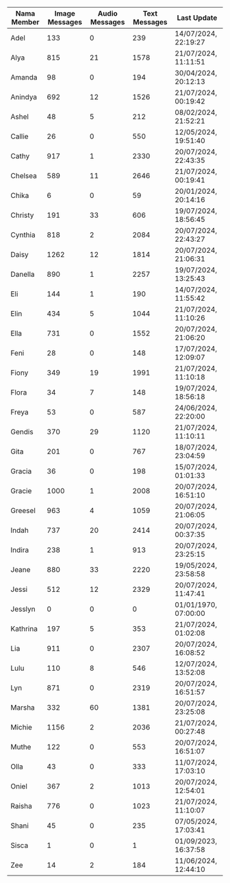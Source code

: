 | Nama Member | Image Messages | Audio Messages | Text Messages | Last Update |
| ------ | -------------- | -------------- | ------------- | ------------ |
| Adel | 133 | 0 | 239 | 14/07/2024, 22:19:27 |
| Alya | 815 | 21 | 1578 | 21/07/2024, 11:11:51 |
| Amanda | 98 | 0 | 194 | 30/04/2024, 20:12:13 |
| Anindya | 692 | 12 | 1526 | 21/07/2024, 00:19:42 |
| Ashel | 48 | 5 | 212 | 08/02/2024, 21:52:21 |
| Callie | 26 | 0 | 550 | 12/05/2024, 19:51:40 |
| Cathy | 917 | 1 | 2330 | 20/07/2024, 22:43:35 |
| Chelsea | 589 | 11 | 2646 | 21/07/2024, 00:19:41 |
| Chika | 6 | 0 | 59 | 20/01/2024, 20:14:16 |
| Christy | 191 | 33 | 606 | 19/07/2024, 18:56:45 |
| Cynthia | 818 | 2 | 2084 | 20/07/2024, 22:43:27 |
| Daisy | 1262 | 12 | 1814 | 20/07/2024, 21:06:31 |
| Danella | 890 | 1 | 2257 | 19/07/2024, 13:25:43 |
| Eli | 144 | 1 | 190 | 14/07/2024, 11:55:42 |
| Elin | 434 | 5 | 1044 | 21/07/2024, 11:10:26 |
| Ella | 731 | 0 | 1552 | 20/07/2024, 21:06:20 |
| Feni | 28 | 0 | 148 | 17/07/2024, 12:09:07 |
| Fiony | 349 | 19 | 1991 | 21/07/2024, 11:10:18 |
| Flora | 34 | 7 | 148 | 19/07/2024, 18:56:18 |
| Freya | 53 | 0 | 587 | 24/06/2024, 22:20:00 |
| Gendis | 370 | 29 | 1120 | 21/07/2024, 11:10:11 |
| Gita | 201 | 0 | 767 | 18/07/2024, 23:04:59 |
| Gracia | 36 | 0 | 198 | 15/07/2024, 01:01:33 |
| Gracie | 1000 | 1 | 2008 | 20/07/2024, 16:51:10 |
| Greesel | 963 | 4 | 1059 | 20/07/2024, 21:06:05 |
| Indah | 737 | 20 | 2414 | 20/07/2024, 00:37:35 |
| Indira | 238 | 1 | 913 | 20/07/2024, 23:25:15 |
| Jeane | 880 | 33 | 2220 | 19/05/2024, 23:58:58 |
| Jessi | 512 | 12 | 2329 | 20/07/2024, 11:47:41 |
| Jesslyn | 0 | 0 | 0 | 01/01/1970, 07:00:00 |
| Kathrina | 197 | 5 | 353 | 21/07/2024, 01:02:08 |
| Lia | 911 | 0 | 2307 | 20/07/2024, 16:08:52 |
| Lulu | 110 | 8 | 546 | 12/07/2024, 13:52:08 |
| Lyn | 871 | 0 | 2319 | 20/07/2024, 16:51:57 |
| Marsha | 332 | 60 | 1381 | 20/07/2024, 23:25:08 |
| Michie | 1156 | 2 | 2036 | 21/07/2024, 00:27:48 |
| Muthe | 122 | 0 | 553 | 20/07/2024, 16:51:07 |
| Olla | 43 | 0 | 333 | 11/07/2024, 17:03:10 |
| Oniel | 367 | 2 | 1013 | 20/07/2024, 12:54:01 |
| Raisha | 776 | 0 | 1023 | 21/07/2024, 11:10:07 |
| Shani | 45 | 0 | 235 | 07/05/2024, 17:03:41 |
| Sisca | 1 | 0 | 1 | 01/09/2023, 16:37:58 |
| Zee | 14 | 2 | 184 | 11/06/2024, 12:44:10 |
